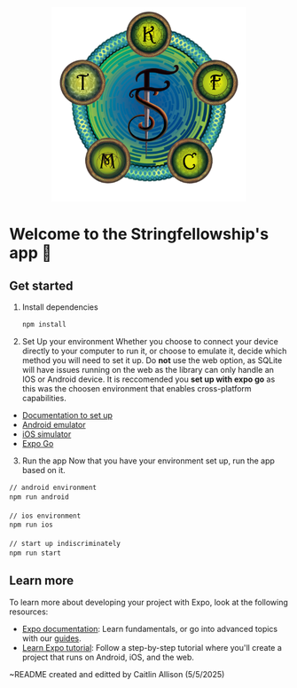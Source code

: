 <p align="center">
   <img 
   src="https://github.com/caitlin-allison/PersonalFinanceManagementSystem/blob/master/MyFinanceApp/assets/logo.png" alt="Sample Image" width="350" height="350" >
</p>

# Welcome to the Stringfellowship's app 👋
## Get started

1. Install dependencies

   ```bash
   npm install
   ```

2. Set Up your environment
   Whether you choose to connect your device directly to your computer to run it, or choose to emulate it, decide which method you will need to set it up. Do **not** use the web option, as SQLite will have issues running on the web as the library can only handle an IOS or Android device. It is reccomended you **set up with expo go** as this was the choosen environment that enables cross-platform capabilities.
- [Documentation to set up](https://docs.expo.dev/get-started/set-up-your-environment/)
- [Android emulator](https://docs.expo.dev/workflow/android-studio-emulator/)
- [iOS simulator](https://docs.expo.dev/workflow/ios-simulator/)
- [Expo Go](https://expo.dev/go)

3. Run the app
  Now that you have your environment set up, run the app based on it.
```bash
// android environment
npm run android

// ios environment
npm run ios

// start up indiscriminately
npm run start
```

## Learn more

To learn more about developing your project with Expo, look at the following resources:

- [Expo documentation](https://docs.expo.dev/): Learn fundamentals, or go into advanced topics with our [guides](https://docs.expo.dev/guides).
- [Learn Expo tutorial](https://docs.expo.dev/tutorial/introduction/): Follow a step-by-step tutorial where you'll create a project that runs on Android, iOS, and the web.


~README created and editted by Caitlin Allison (5/5/2025)

